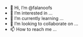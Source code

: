 - 👋 Hi, I’m @falanoofs
- 👀 I’m interested in ...
- 🌱 I’m currently learning ...
- 💞️ I’m looking to collaborate on ...
- 📫 How to reach me ...

<!---
falanoofs/falanoofs is a ✨ special ✨ repository because its `README.md` (this file) appears on your GitHub profile.
You can click the Preview link to take a look at your changes.
--->
